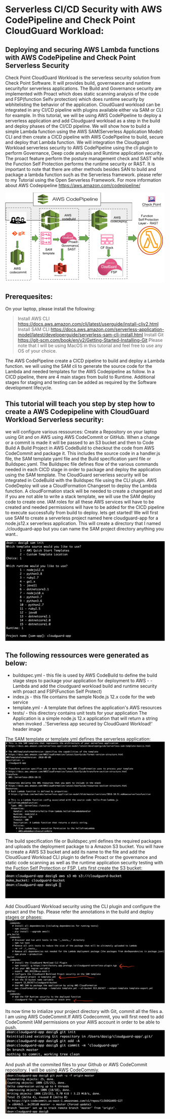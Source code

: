 # Serverless CI/CD Security with AWS CodePipeline and Check Point CloudGuard Workload:
## Deploying and securing AWS Lambda functions with AWS CodePipeline and Check Point Serverless Security

Check Point CloudGuard Workload is the serverless security solution from Check Point Software. It will provides build, governeance and runtime securityfor serverless applications. 
The Build and Governance security are implemented with Proact which does static scanning analysis of the code and FSP(function Selfv protection) which does runtime security by wbhitelisting the behavior of the application. CloudGuard workload can be integrated in any CI/CD pipeline with plugins available either via SAM or CLI for example. 
In this tutorial, we will be using AWS CodePipeline to deploy a serverless application and add Cloudguard workload as a step in the build and deploy phases of the CI/CD pipeline. We will show how to build a simple Lambda function using the AWS SAM(Serverless Application Model) CLI and then create a CICD pipeline with AWS CodePipeline to build, secure and deploy that Lambda function. We will integration the Cloudguard Workload serverless security to AWS CodePipeline using the cli plugin to perform Governance, Deep code analysis and Runtime application security. The proact feature perform the posture management check and SAST while the Function Self Protection performs the runtime security or RAST.
It is important to note that there are other methods besides SAN to build and package a lambda function such as the Serverless framework. please refer to my Tutorial using the Open Serverless Framework. For more information about AWS Codepipeline https://aws.amazon.com/codepipeline/

 ![header image](pipe2.png) 
 
## Prerequesites:
On your laptop, please install the following:

> Install AWS CLI https://docs.aws.amazon.com/cli/latest/userguide/install-cliv2.html
> Install SAM CLI https://docs.aws.amazon.com/serverless-application-model/latest/developerguide/serverless-sam-cli-install.html
> Install Git https://git-scm.com/book/en/v2/Getting-Started-Installing-Git
> Please note that I will be using MacOS in this tutorial and feel free to use any OS of your choice.

The AWS CodePipeline create a CICD pipeline to build and deploy a Lambda function. we will using the SAM cli to generate the source code for the Lambda and needed templates for the AWS Codepipeline as follow. 
In a CICD pipeline, there are 4 main stages from build to Runtime. Additional stages for staging and testing can be added as required by the Software development lifecycle.

## This tutorial will teach you step by step how to create a AWS Codepipeline with CloudGuard Workload Serverless security:
we will configure various ressources:
Create a Repository on your laptop using Git and on AWS using AWS CodeCommit or GitHub. When a change or a commit is made it will be passed to an S3 bucket and then to Code Build
A Build Project in AWS CodeBuild to checkout the code from AWS CodeCommit and package it. This includes the source code in a handler.js file, the SAM template yaml file and the Build specification yaml file or Buildspec.yaml. The Buildspec file defines flow of the various commands needed in each CICD stage in order to package and deploy the application using the SAM template. The CloudGuard serverless security will be integrated in CodeBuild with the Buildspec file using the CLI plugin.
AWS CodeDeploy will use a CloudFormation Changeset to deploy the Lambda function. A cloudFormation stack will be needed to create a changeset and if you are not able to write a stack template, we will use the SAM deploy code to create one.
IAM roles for all these AWS services will have to be created and needed permissions will have to be added for the CICD pipeline to execute successfully from build to deploy.
lets get started!
We will first use SAM to create a serverless project named here cloudguard-app for a node.js12.x serverless application. This will create a directory that I named ./cloudguard-app but you can name the SAM project directory anything you want..

![header image](sam2.png) 

## The following ressources were generated as below:
- buildspec.yml - this file is used by AWS CodeBuild to define the build stage steps to package your application for deployment to AWS - - Lambda and add the cloudguard workload build and runtime security with proact and FSP(Function Self Protect)
- index.js - this file contains the sample Node.js 12.x code for the web service
- template.yml - A template that defines the application's AWS resources
- tests/ - this directory contains unit tests for your application
The Application is a simple node.js 12.x application that will return a string when invoked ..'Serverless app secured by CloudGuard Workload!' header image

The SAM template or template.yml defines the serverless application: 
![header image](tem.png) 

The build specification file or Buildspec.yml defines the required packages and uploads the deployment package to a Amazon S3 bucket.
You will have to create a AWS S3 bucket and add its name to the file and add the CloudGuard Workload CLI plugin to define Proact or the governance and static code scanning as well as the runtime application security testing with the Fuction Self Protection or FSP.
Lets first create the S3 bucket: 
![header image](s33.png) 

Add CloudGuard Workload security using the CLI plugin and configure the proact and the fsp. Please refer the annotations in the build and deploy stages or phases: 
![header image](build1.png) 

Its now time to intialize your project directory with Git, commit all the files a.
I am using AWS CodeCommit.If AWS Codecommit, you will first need to add CodeCommit IAM permissions on your AWS account in order to be able to push.
![header image](git1.png) 

And push all the commited files to your Github or AWS CodeCommit repository. I will be using AWS CodeCommiy.
![header image](git3.png) 


